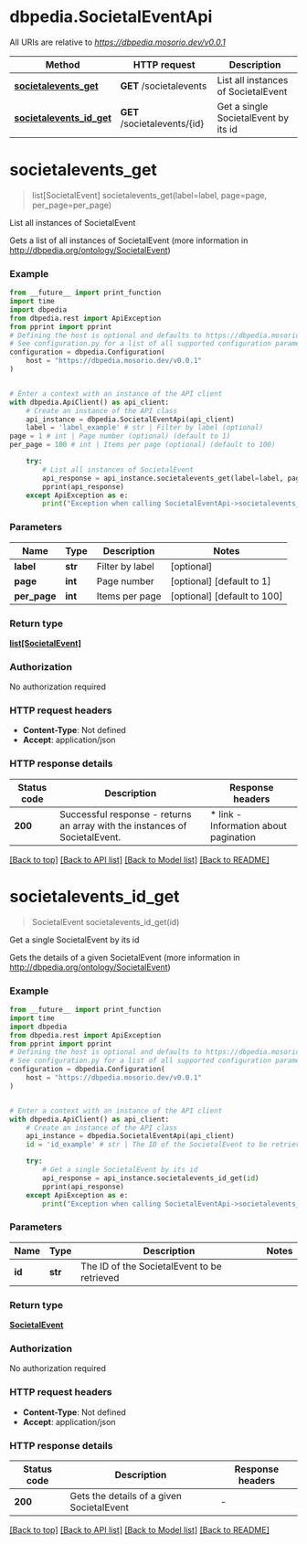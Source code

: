 # dbpedia.SocietalEventApi

All URIs are relative to *https://dbpedia.mosorio.dev/v0.0.1*

Method | HTTP request | Description
------------- | ------------- | -------------
[**societalevents_get**](SocietalEventApi.md#societalevents_get) | **GET** /societalevents | List all instances of SocietalEvent
[**societalevents_id_get**](SocietalEventApi.md#societalevents_id_get) | **GET** /societalevents/{id} | Get a single SocietalEvent by its id


# **societalevents_get**
> list[SocietalEvent] societalevents_get(label=label, page=page, per_page=per_page)

List all instances of SocietalEvent

Gets a list of all instances of SocietalEvent (more information in http://dbpedia.org/ontology/SocietalEvent)

### Example

```python
from __future__ import print_function
import time
import dbpedia
from dbpedia.rest import ApiException
from pprint import pprint
# Defining the host is optional and defaults to https://dbpedia.mosorio.dev/v0.0.1
# See configuration.py for a list of all supported configuration parameters.
configuration = dbpedia.Configuration(
    host = "https://dbpedia.mosorio.dev/v0.0.1"
)


# Enter a context with an instance of the API client
with dbpedia.ApiClient() as api_client:
    # Create an instance of the API class
    api_instance = dbpedia.SocietalEventApi(api_client)
    label = 'label_example' # str | Filter by label (optional)
page = 1 # int | Page number (optional) (default to 1)
per_page = 100 # int | Items per page (optional) (default to 100)

    try:
        # List all instances of SocietalEvent
        api_response = api_instance.societalevents_get(label=label, page=page, per_page=per_page)
        pprint(api_response)
    except ApiException as e:
        print("Exception when calling SocietalEventApi->societalevents_get: %s\n" % e)
```

### Parameters

Name | Type | Description  | Notes
------------- | ------------- | ------------- | -------------
 **label** | **str**| Filter by label | [optional] 
 **page** | **int**| Page number | [optional] [default to 1]
 **per_page** | **int**| Items per page | [optional] [default to 100]

### Return type

[**list[SocietalEvent]**](SocietalEvent.md)

### Authorization

No authorization required

### HTTP request headers

 - **Content-Type**: Not defined
 - **Accept**: application/json

### HTTP response details
| Status code | Description | Response headers |
|-------------|-------------|------------------|
**200** | Successful response - returns an array with the instances of SocietalEvent. |  * link - Information about pagination <br>  |

[[Back to top]](#) [[Back to API list]](../README.md#documentation-for-api-endpoints) [[Back to Model list]](../README.md#documentation-for-models) [[Back to README]](../README.md)

# **societalevents_id_get**
> SocietalEvent societalevents_id_get(id)

Get a single SocietalEvent by its id

Gets the details of a given SocietalEvent (more information in http://dbpedia.org/ontology/SocietalEvent)

### Example

```python
from __future__ import print_function
import time
import dbpedia
from dbpedia.rest import ApiException
from pprint import pprint
# Defining the host is optional and defaults to https://dbpedia.mosorio.dev/v0.0.1
# See configuration.py for a list of all supported configuration parameters.
configuration = dbpedia.Configuration(
    host = "https://dbpedia.mosorio.dev/v0.0.1"
)


# Enter a context with an instance of the API client
with dbpedia.ApiClient() as api_client:
    # Create an instance of the API class
    api_instance = dbpedia.SocietalEventApi(api_client)
    id = 'id_example' # str | The ID of the SocietalEvent to be retrieved

    try:
        # Get a single SocietalEvent by its id
        api_response = api_instance.societalevents_id_get(id)
        pprint(api_response)
    except ApiException as e:
        print("Exception when calling SocietalEventApi->societalevents_id_get: %s\n" % e)
```

### Parameters

Name | Type | Description  | Notes
------------- | ------------- | ------------- | -------------
 **id** | **str**| The ID of the SocietalEvent to be retrieved | 

### Return type

[**SocietalEvent**](SocietalEvent.md)

### Authorization

No authorization required

### HTTP request headers

 - **Content-Type**: Not defined
 - **Accept**: application/json

### HTTP response details
| Status code | Description | Response headers |
|-------------|-------------|------------------|
**200** | Gets the details of a given SocietalEvent |  -  |

[[Back to top]](#) [[Back to API list]](../README.md#documentation-for-api-endpoints) [[Back to Model list]](../README.md#documentation-for-models) [[Back to README]](../README.md)

